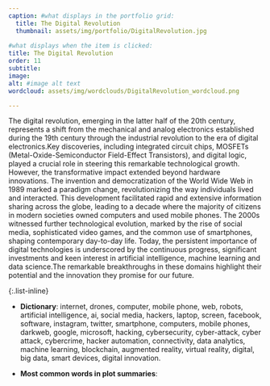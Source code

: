 ```yaml
---
caption: #what displays in the portfolio grid:
  title: The Digital Revolution
  thumbnail: assets/img/portfolio/DigitalRevolution.jpg
  
#what displays when the item is clicked:
title: The Digital Revolution
order: 11
subtitle: 
image:
alt: #image alt text
wordcloud: assets/img/wordclouds/DigitalRevolution_wordcloud.png

---
```

The digital revolution, emerging in the latter half of the 20th century, represents a shift from the mechanical and analog electronics established during the 19th century through the industrial revolution to the era of digital electronics.Key discoveries, including integrated circuit chips, MOSFETs (Metal-Oxide-Semiconductor Field-Effect Transistors), and digital logic, played a crucial role in steering this remarkable technological growth. However, the transformative impact extended beyond hardware innovations. The invention and democratization of the World Wide Web in 1989 marked a paradigm change, revolutionizing the way individuals lived and interacted. This development facilitated rapid and extensive information sharing across the globe, leading to a decade where the majority of citizens in modern societies owned computers and used mobile phones. The 2000s witnessed further technological evolution, marked by the rise of social media, sophisticated video games, and the common use of smartphones, shaping contemporary day-to-day life. Today, the persistent importance of digital technologies is underscored by the continuous progress, significant investments and keen interest in artificial intelligence, machine learning and data science.The remarkable breakthroughs in these domains highlight their potential and the innovation they promise for our future.

{:.list-inline} 
- **Dictionary**: internet, drones, computer, mobile phone, web, robots, artificial intelligence, ai, social media, hackers, laptop, screen, facebook, software, instagram, twitter, smartphone, computers, mobile phones, darkweb, google, microsoft, hacking, cybersecurity, cyber-attack, cyber attack, cybercrime, hacker automation, connectivity, data analytics, machine learning, blockchain, augmented reality, virtual reality, digital, big data, smart devices, digital innovation.

- **Most common words in plot summaries**: 
